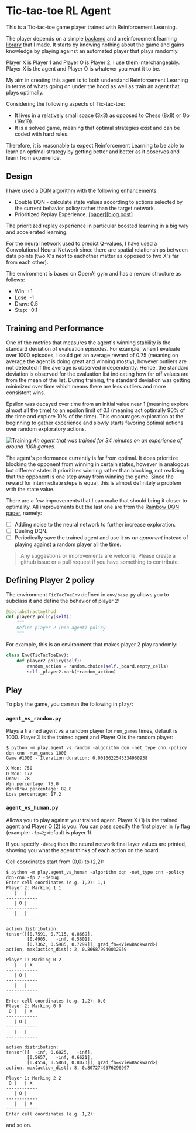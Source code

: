 # Tic-tac-toe RL Agent

This is a Tic-tac-toe game player trained with Reinforcement Learning.

The player depends on a simple [backend][1] and a reinforcement learning [library][2] that I made. It starts by knowing nothing about the game and gains knowledge by playing against an automated player that plays randomly.

Player X is Player 1 and Player O is Player 2, I use them interchangeably. Player X is the agent and Player O is whatever you want it to be.

My aim in creating this agent is to both understand Reinforcement Learning in terms of whats going on under the hood as well as train an agent that plays optimally. 

Considering the following aspects of Tic-tac-toe:
- It lives in a relatively small space (3x3) as opposed to Chess (8x8) or Go (19x19).
- It is a solved game, meaning that optimal strategies exist and can be coded with hard rules.

Therefore, it is reasonable to expect Reinforcement Learning to be able to learn an optimal strategy by getting better and better as it observes and learn from experience.

## Design

I have used a [DQN algorithm][4] with the following enhancements:
- Double DQN - calculate state values according to actions selected by the current behavior policy rather than the target network.
- Prioritized Replay Experience. [[paper]][5][[blog post]][6]

The prioritized replay experience in particular boosted learning in a big way and accelerated learning.

For the neural network used to predict Q-values, I have used a Convolutional Neural Network since there are spatial relationships between data points (two X's next to eachother matter as opposed to two X's far from each other).

The environment is based on OpenAI gym and has a reward structure as follows:
- Win: +1
- Lose: -1
- Draw: 0.5
- Step: -0.1

## Training and Performance

One of the metrics that measures the agent's winning stability is the standard deviation of evaluation episodes. For example, when I evaluate over 1000 episodes, I could get an average reward of 0.75 (meaning on average the agent is doing great and winning mostly), however outliers are not detected if the average is observed independently. Hence, the standard deviation is observed for the evaluation list indicating how far off values are from the mean of the list. During training, the standard deviation was getting minimized over time which means there are less outliers and more consistent wins.

Epsilon was decayed over time from an initial value near 1 (meaning explore almost all the time) to an epsilon limit of 0.1 (meaning act optimally 90% of the time and explore 10% of the time). This encourages exploration at the beginning to gather experience and slowly starts favoring optimal actions over random exploratory actions.

![Training](/docs/tictactoe_ddqn_prb.png)
*An agent that was trained for 34 minutes on an experience of around 100k games.*

The agent's performance currently is far from optimal. It does prioritize blocking the opponent from winning in certain states, however in analogous but different states it prioritizes winning rather than blocking, not realizing that the opponent is one step away from winning the game. Since the reward for intermediate steps is equal, this is almost definitely a problem with the state value.

There are a few improvements that I can make that should bring it closer to optimality. All improvements but the last one are from the [Rainbow DQN paper][3], namely:
- [ ] Adding noise to the neural network to further increase exploration.
- [ ] Dueling DQN.
- [ ] Periodically save the trained agent and use it *as an opponent* instead of playing against a random player all the time.

> Any suggestions or improvements are welcome. Please create a github issue or a pull request if you have something to contribute.

## Defining Player 2 policy

The environment `TicTacToeEnv` defined in `env/base.py` allows you to subclass it and define the behavior of player 2:

```python
@abc.abstractmethod
def player2_policy(self):
    """
    Define player 2 (non-agent) policy
    """
```

For example, this is an environment that makes player 2 play randomly:

```python
class Env(TicTacToeEnv):
    def player2_policy(self):
        random_action = random.choice(self._board.empty_cells)
        self._player2.mark(*random_action)
```

## Play

To play the game, you can run the following in `play/`:

### `agent_vs_random.py`

Plays a trained agent vs a random player for `num_games` times, default is 1000. Player X is the trained agent and Player O is the random player:

```console
$ python -m play.agent_vs_random -algorithm dqn -net_type cnn -policy dqn-cnn -num_games 1000
Game #1000 - Iteration duration: 0.0016622543334960938

X Won: 750
O Won: 172
Draw:  78
Win percentage: 75.0
Win+Draw percentage: 82.8
Loss percentage: 17.2
```

### `agent_vs_human.py`

Allows you to play against your trained agent. Player X (1) is the trained agent and Player O (2) is you. You can pass specify the first player in `fp` flag (example: `-fp=2`; default is player 1).

If you specify `-debug` then the neural network final layer values are printed, showing you what the agent thinks of each action on the board.

Cell coordinates start from (0,0) to (2,2):

```
$ python -m play.agent_vs_human -algorithm dqn -net_type cnn -policy dqn-cnn -fp 2 -debug
Enter cell coordinates (e.g. 1,2): 1,1
Player 2: Marking 1 1
   |   |
------------
   | O |
------------
   |   |
------------

action distribution:
tensor([[0.7591, 0.7115, 0.8669],
        [0.4905,   -inf, 0.5601],
        [0.7362, 0.5985, 0.7299]], grad_fn=<ViewBackward>)
action, max(action_dist): 2, 0.866879940032959

Player 1: Marking 0 2
   |   | X
------------
   | O |
------------
   |   |
------------

Enter cell coordinates (e.g. 1,2): 0,0
Player 2: Marking 0 0
 O |   | X
------------
   | O |
------------
   |   |
------------

action distribution:
tensor([[  -inf, 0.6825,   -inf],
        [0.5657,   -inf, 0.6621],
        [0.4554, 0.5861, 0.8073]], grad_fn=<ViewBackward>)
action, max(action_dist): 8, 0.8072749376296997

Player 1: Marking 2 2
 O |   | X
------------
   | O |
------------
   |   | X
------------
Enter cell coordinates (e.g. 1,2):
```

and so on.


[1]: https://github.com/abstractpaper/tictactoe
[2]: https://github.com/abstractpaper/prop
[3]: https://arxiv.org/abs/1710.02298
[4]: https://en.wikipedia.org/wiki/Q-learning#Deep_Q-learning
[5]: https://arxiv.org/abs/1511.05952
[6]: https://danieltakeshi.github.io/2019/07/14/per/